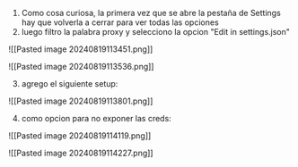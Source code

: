 
1. Como cosa curiosa, la primera vez que se abre la pestaña de Settings hay que volverla a cerrar para ver todas las opciones
2. luego filtro la palabra proxy y selecciono la opcion "Edit in settings.json"

![[Pasted image 20240819113451.png]]

![[Pasted image 20240819113536.png]]

3.  agrego el siguiente setup:

![[Pasted image 20240819113801.png]]

4. como opcion para no exponer las creds:

![[Pasted image 20240819114119.png]]

![[Pasted image 20240819114227.png]]

